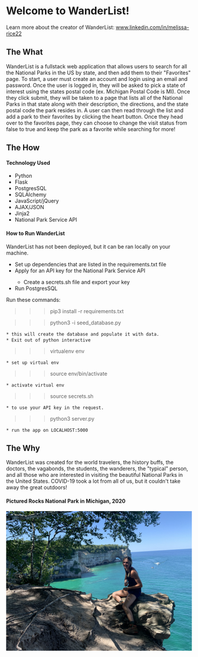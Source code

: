 # Welcome to WanderList!

Learn more about the creator of WanderList: www.linkedin.com/in/melissa-rice22

<h2>The What</h2>
WanderList is a fullstack web application that allows users to search for all the National Parks in the US by state, and then add them to their "Favorites" page. To start, a user must create an account and login using an email and password. Once the user is logged in, they will be asked to pick a state of interest using the states postal code (ex. Michigan Postal Code is MI). Once they click submit, they will be taken to a page that lists all of the National Parks in that state along with their description, the directions, and the state postal code the park resides in. A user can then read through the list and add a park to their favorites by clicking the heart button. Once they head over to the favorites page, they can choose to change the visit status from false to true and keep the park as a favorite while searching for more!

<h2>The How</h2>
<h4>Technology Used</h4>
<ul>
    <li>Python</li>
    <li>Flask</li>
    <li>PostgresSQL</li>
    <li>SQLAlchemy</li>
    <li>JavaScript/jQuery</li>
    <li>AJAX/JSON</li>
    <li>Jinja2</li>
    <li>National Park Service API</li>
</ul>
<h4>How to Run WanderList</h4>
WanderList has not been deployed, but it can be ran locally on your machine.
<ul>
    <li>Set up dependencies that are listed in the requirements.txt file</li>
    <li>Apply for an API key for the National Park Service API</li>
        <ul>
            <li>Create a secrets.sh file and export your key </li>
        </ul>
    <li>Run PostgresSQL</li>
</ul>
Run these commands:

> > > pip3 install -r requirements.txt

> > > python3 -i seed_database.py

    * this will create the database and populate it with data.
    * Exit out of python interactive

> > > virtualenv env

    * set up virtual env

> > > source env/bin/activate

    * activate virtual env

> > > source secrets.sh

    * to use your API key in the request.

> > > python3 server.py

    * run the app on LOCALHOST:5000

<h2>The Why</h2>
WanderList was created for the world travelers, the history buffs, the doctors, the vagabonds, the students, the wanderers, the "typical" person, and all those who are interested in visiting the beautiful National Parks in the United States. COVID-19 took a lot from all of us, but it couldn't take away the great outdoors!
<p>
<h4>Pictured Rocks National Park in Michigan, 2020</h4>
<img alt="Creator at Pictured Rocks National Park in Michigan, 2020"src="static/images/pictured-rocks.jpg"></img>
</p>
